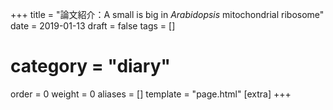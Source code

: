 +++
title = "論文紹介：A small is big in <i>Arabidopsis</i> mitochondrial ribosome"
date = 2019-01-13
draft = false
tags = []
# category = "diary"
order = 0
weight = 0
aliases = []
template = "page.html"
[extra]
+++


